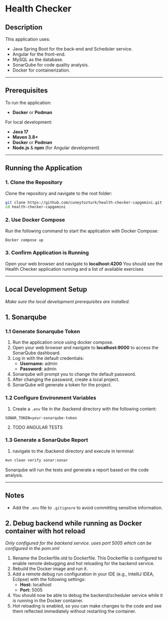 
# Health Checker

## Description
This application uses:
- Java Spring Boot for the back-end and Scheduler service. 
- Angular for the front-end.
- MySQL as the database.
- SonarQube for code quality analysis.
- Docker for containerization.

---

## Prerequisites
To run the application:
- **Docker** or **Podman**

For local development:
- **Java 17**
- **Maven 3.8+** 
- **Docker** or **Podman**
- **Node.js** & **npm** (for Angular development)

---

## Running the Application

### 1. Clone the Repository
Clone the repository and navigate to the root folder:
```bash
git clone https://github.com/cuneytozturk/health-checker-capgemini.git
cd health-checker-capgemini
```

### 2. Use Docker Compose
Run the following command to start the application with Docker Compose:
```bash
Docker compose up
```

### 3. Confirm Application is Running
Open your web browser and navigate to **localhost:4200**
You should see the Health Checker application running and a list of available exercises

---

## Local Development Setup
*Make sure the local development prerequisites are installed.*
## 1. Sonarqube
### 1.1 Generate Sonarqube Token
1. Run the application once using docker compose.
2. Open your web browser and navigate to **localhost:9000** to access the SonarQube dashboard.
3. Log in with the default credentials:
   - **Username:** admin
   - **Password:** admin
4. Sonarqube will prompt you to change the default password.
5. After changing the password, create a local project.
6. SonarQube will generate a token for the project.


### 1.2 Configure Environment Variables
1. Create a `.env` file in the /backend directory with the following content:
```env
SONAR_TOKEN=your-sonarqube-token
```
2. TODO ANGULAR TESTS

### 1.3 Generate a SonarQube Report

1. navigate to the /backend directory and execute in terminal:
```bash
mvn clean verify sonar:sonar
```
Sonarqube will run the tests and generate a report based on the code analysis.

---

## Notes
- Add the `.env` file to `.gitignore` to avoid committing sensitive information.

## 2. Debug backend while running as Docker container with hot reload
*Only configured for the backend service. uses port 5005 which can be configured in the pom.xml*

1. Rename the Dockerfile.old to Dockerfile. This Dockerfile is configured to enable remote debugging and hot reloading for the backend service.
2. Rebuild the Docker image and run it.
3. Add a remote debug run configuration in your IDE (e.g., IntelliJ IDEA, Eclipse) with the following settings:
   - **Host:** localhost
   - **Port:** 5005
4. You should now be able to debug the backend/scheduler service while it is running in the Docker container.
5. Hot reloading is enabled, so you can make changes to the code and see them reflected immediately without restarting the container.